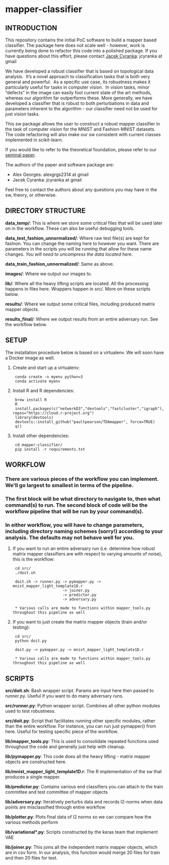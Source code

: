 
# mapper-classifier

## INTRODUCTION

This repository contains the initial PoC software to build a mapper based classifier.  The package here does not scale
well - however, work is currently being done to refactor this code into a polished package.  If you have questions about
this effort, please contact [Jacek Cyranka](http://cseweb.ucsd.edu/~jcyranka/): jcyranka at gmail

We have developed a robust classifier that is based on topological data analysis.  It’s a novel approach to
classification tasks that is both very general and powerful.  As a specific use case, its robustness makes it
particularly useful for tasks in computer vision.  In vision tasks, minor “defects” in the image can easily fool current state of the art methods, whereas our algorithm far outperforms these.  More generally, we have developed a classifier that is robust to both perturbations in data and parameters inherent to the algorithm - our classifier need not be used for just vision tasks.

This sw package allows the user to construct a robust mapper classifier in the task of computer vision for the MNIST
and Fashion-MNIST datasets.  The code refactoring will also make our sw consistent with current classes implemented in
scikit-learn.

If you would like to refer to the theoretical foundation, please refer to our [seminal paper](https://arxiv.org/abs/1910.08103).

The authors of the paper and software package are:
- Alex Georges: alexgrgs2314 at gmail
- Jacek Cyranka: jcyranka at gmail

Feel free to contact the authors about any questions you may have in the sw, theory, or otherwise.

## DIRECTORY STRUCTURE

__data_temp/__: This is where we store some critical files that will be used later on in the workflow.  These can also be
useful debugging tools.

__data_test_fashion_unnormalized/__: Where raw test file(s) are kept for fashion.  You can change the naming here to however
 you want.  There are parameters in the scripts you will be running that allow for these name changes.  _You will need to uncompress the data located here_. 

__data_train_fashion_unnormalized/__: Same as above.

__images/__: Where we output our images to.

__lib/__: Where all the heavy lifting scripts are located.  All the processing happens in files here.  Wrappers happen
in src/.  More on these scripts below.

__results/__: Where we output some critical files, including produced matrix mapper objects.

__results_final/__:  Where we output results from an entire adversary run.  See the workflow below.

## SETUP

The installation procedure below is based on a virtualenv.  We will soon have a Docker image as well.

1) Create and start up a virtualenv:

        conda create -n myenv python=3 
        conda activate myenv
        
2) Install R and R dependencies:

        brew install R
        R
        install.packages(c("networkD3","devtools","fastcluster","igraph"), repos="https://cloud.r-project.org")
        library(devtools)
        devtools::install_github("paultpearson/TDAmapper", force=TRUE)        
        q()
        
3) Install other dependencies:
        
        cd mapper-classifier/
        pip install -r requirements.txt
        

## WORKFLOW
### There are various pieces of the workflow you can implement.  We'll go largest to smallest in terms of the pipeline.
### The first block will be what directory to navigate to, then what command(s) to run.  The second block of code will be the workflow pipeline that will be run by your command(s).

### In either workflow, you will have to change parameters, including directory naming schemes (sorry!) according to your analysis.  The defaults may not behave well for you.


1) If you want to run an entire adversary run (i.e. determine how robust matrix mapper classifiers are with respect to
varying amounts of noise), this is the workflow:
    
        cd src/
        ./doit.sh

        doit.sh -> runner.py -> pymapper.py -> mnist_mapper_light_template1D.r
                             -> joiner.py
                             -> predictor.py
                             -> adversary.py
                             
        * Various calls are made to functions within mapper_tools.py throughout this pipeline as well


2) If you want to just create the matrix mapper objects (train and/or testing):
    
        cd src/
        python doit.py

        doit.py -> pymapper.py -> mnist_mapper_light_template1D.r

        * Various calls are made to functions within mapper_tools.py throughout this pipeline as well

## SCRIPTS


__src/doit.sh__: Bash wrapper script.  Params are input here then passed to runner.py.  Useful if you want to do many
adversary runs.

__src/runner.py__: Python wrapper script.  Combines all other python modules used to test robustness.

__src/doit.py__: Script that facilitates running other specific modules, rather than the entire workflow.  For instance, you
 can run just pymapper() from here.  Useful for testing specific piece of the workflow.

__lib/mapper_tools.py__: This is used to consolidate repeated functions used throughout the code and generally just help with
cleanup.

__lib/pymapper.py__: This code does all the heavy lifting - matrix mapper objects are constructed here.

__lib/mnist_mapper_light_template1D.r__:  The R implementation of the sw that produces a single mapper.

__lib/predictor.py__: Contains various end classifiers you can attach to the train committee and test committee of mapper
objects

__lib/adversary.py__: Iteratively perturbs data and records l2-norms when data points are misclassified through entire
workflow

__lib/plotter.py__: Plots final data of l2 norms so we can compare how the various methods perform

__lib/variational*.py__: Scripts constructed by the keras team that implement VAE

__lib/joiner.py__: This joins all the independent matrix mapper objects, which are in csv form.  In our analysis, this
function would merge 20 files for train and then 20 files for test.




